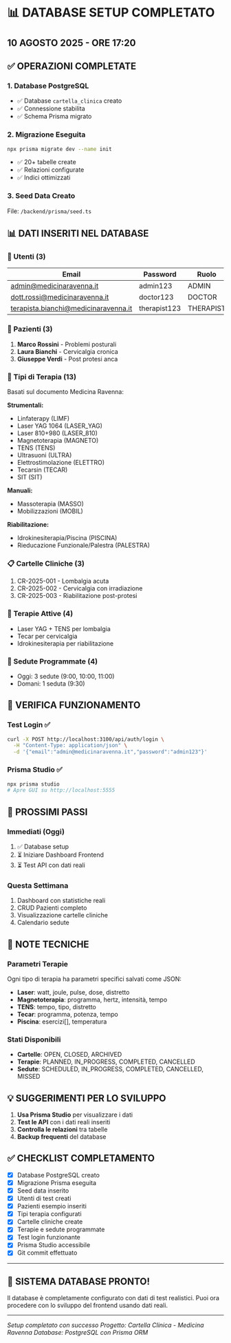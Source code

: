# 📊 DATABASE SETUP COMPLETATO
## 10 AGOSTO 2025 - ORE 17:20

## ✅ OPERAZIONI COMPLETATE

### 1. Database PostgreSQL
- ✅ Database `cartella_clinica` creato
- ✅ Connessione stabilita
- ✅ Schema Prisma migrato

### 2. Migrazione Eseguita
```bash
npx prisma migrate dev --name init
```
- ✅ 20+ tabelle create
- ✅ Relazioni configurate
- ✅ Indici ottimizzati

### 3. Seed Data Creato
File: `/backend/prisma/seed.ts`

## 📊 DATI INSERITI NEL DATABASE

### 👥 Utenti (3)
| Email | Password | Ruolo |
|-------|----------|-------|
| admin@medicinaravenna.it | admin123 | ADMIN |
| dott.rossi@medicinaravenna.it | doctor123 | DOCTOR |
| terapista.bianchi@medicinaravenna.it | therapist123 | THERAPIST |

### 🏥 Pazienti (3)
1. **Marco Rossini** - Problemi posturali
2. **Laura Bianchi** - Cervicalgia cronica  
3. **Giuseppe Verdi** - Post protesi anca

### 💊 Tipi di Terapia (13)
Basati sul documento Medicina Ravenna:

**Strumentali:**
- Linfaterapy (LIMF)
- Laser YAG 1064 (LASER_YAG)
- Laser 810+980 (LASER_810)
- Magnetoterapia (MAGNETO)
- TENS (TENS)
- Ultrasuoni (ULTRA)
- Elettrostimolazione (ELETTRO)
- Tecarsin (TECAR)
- SIT (SIT)

**Manuali:**
- Massoterapia (MASSO)
- Mobilizzazioni (MOBIL)

**Riabilitazione:**
- Idrokinesiterapia/Piscina (PISCINA)
- Rieducazione Funzionale/Palestra (PALESTRA)

### 📋 Cartelle Cliniche (3)
1. CR-2025-001 - Lombalgia acuta
2. CR-2025-002 - Cervicalgia con irradiazione
3. CR-2025-003 - Riabilitazione post-protesi

### 🔄 Terapie Attive (4)
- Laser YAG + TENS per lombalgia
- Tecar per cervicalgia
- Idrokinesiterapia per riabilitazione

### 📅 Sedute Programmate (4)
- Oggi: 3 sedute (9:00, 10:00, 11:00)
- Domani: 1 seduta (9:30)

## 🧪 VERIFICA FUNZIONAMENTO

### Test Login ✅
```bash
curl -X POST http://localhost:3100/api/auth/login \
  -H "Content-Type: application/json" \
  -d '{"email":"admin@medicinaravenna.it","password":"admin123"}'
```

### Prisma Studio ✅
```bash
npx prisma studio
# Apre GUI su http://localhost:5555
```

## 🎯 PROSSIMI PASSI

### Immediati (Oggi)
1. ✅ Database setup
2. ⏳ Iniziare Dashboard Frontend
3. ⏳ Test API con dati reali

### Questa Settimana
1. Dashboard con statistiche reali
2. CRUD Pazienti completo
3. Visualizzazione cartelle cliniche
4. Calendario sedute

## 📝 NOTE TECNICHE

### Parametri Terapie
Ogni tipo di terapia ha parametri specifici salvati come JSON:
- **Laser**: watt, joule, pulse, dose, distretto
- **Magnetoterapia**: programma, hertz, intensità, tempo
- **TENS**: tempo, tipo, distretto
- **Tecar**: programma, potenza, tempo
- **Piscina**: esercizi[], temperatura

### Stati Disponibili
- **Cartelle**: OPEN, CLOSED, ARCHIVED
- **Terapie**: PLANNED, IN_PROGRESS, COMPLETED, CANCELLED
- **Sedute**: SCHEDULED, IN_PROGRESS, COMPLETED, CANCELLED, MISSED

## 💡 SUGGERIMENTI PER LO SVILUPPO

1. **Usa Prisma Studio** per visualizzare i dati
2. **Test le API** con i dati reali inseriti
3. **Controlla le relazioni** tra tabelle
4. **Backup frequenti** del database

## ✅ CHECKLIST COMPLETAMENTO

- [x] Database PostgreSQL creato
- [x] Migrazione Prisma eseguita
- [x] Seed data inserito
- [x] Utenti di test creati
- [x] Pazienti esempio inseriti
- [x] Tipi terapia configurati
- [x] Cartelle cliniche create
- [x] Terapie e sedute programmate
- [x] Test login funzionante
- [x] Prisma Studio accessibile
- [x] Git commit effettuato

---

## 🚀 SISTEMA DATABASE PRONTO!

Il database è completamente configurato con dati di test realistici.
Puoi ora procedere con lo sviluppo del frontend usando dati reali.

---

*Setup completato con successo*
*Progetto: Cartella Clinica - Medicina Ravenna*
*Database: PostgreSQL con Prisma ORM*
